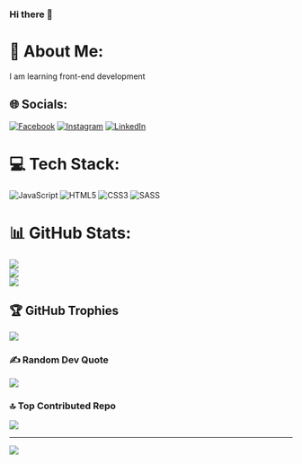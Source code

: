 ### Hi there 👋
# 💫 About Me:
I am learning front-end development


## 🌐 Socials:
[![Facebook](https://img.shields.io/badge/Facebook-%231877F2.svg?logo=Facebook&logoColor=white)](https://www.facebook.com/rahib.ismayilov.585/) [![Instagram](https://img.shields.io/badge/Instagram-%23E4405F.svg?logo=Instagram&logoColor=white)](https://instagram.com/ichbinpriest) [![LinkedIn](https://img.shields.io/badge/LinkedIn-%230077B5.svg?logo=linkedin&logoColor=white)](https://linkedin.com/in/rahib-ismayilov) 

# 💻 Tech Stack:
![JavaScript](https://img.shields.io/badge/javascript-%23323330.svg?style=for-the-badge&logo=javascript&logoColor=%23F7DF1E) ![HTML5](https://img.shields.io/badge/html5-%23E34F26.svg?style=for-the-badge&logo=html5&logoColor=white) ![CSS3](https://img.shields.io/badge/css3-%231572B6.svg?style=for-the-badge&logo=css3&logoColor=white) ![SASS](https://img.shields.io/badge/SASS-hotpink.svg?style=for-the-badge&logo=SASS&logoColor=white)
# 📊 GitHub Stats:
![](https://github-readme-stats.vercel.app/api?username=Rahib-Ismayilov&theme=dark&hide_border=false&include_all_commits=false&count_private=false)<br/>
![](https://github-readme-streak-stats.herokuapp.com/?user=Rahib-Ismayilov&theme=dark&hide_border=false)<br/>
![](https://github-readme-stats.vercel.app/api/top-langs/?username=Rahib-Ismayilov&theme=dark&hide_border=false&include_all_commits=false&count_private=false&layout=compact)

## 🏆 GitHub Trophies
![](https://github-profile-trophy.vercel.app/?username=Rahib-Ismayilov&theme=radical&no-frame=false&no-bg=true&margin-w=4)

### ✍️ Random Dev Quote
![](https://quotes-github-readme.vercel.app/api?type=horizontal&theme=radical)

### 🔝 Top Contributed Repo
![](https://github-contributor-stats.vercel.app/api?username=Rahib-Ismayilov&limit=5&theme=dark&combine_all_yearly_contributions=true)

---
[![](https://visitcount.itsvg.in/api?id=Rahib-Ismayilov&icon=0&color=0)](https://visitcount.itsvg.in)

<!-- Proudly created with GPRM ( https://gprm.itsvg.in ) -->
